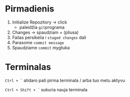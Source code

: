 # Pirmadienis

1. Initialize Repozitory -> click
    - paleidžia `git`programa
2. Changes -> spaudziam + (pliusa)     
3. Failas persikelia i `staged changes` dali
4. Parasome `commit message`
5. Spaudziame `commit` mygtuka

# Terminalas

`` Ctrl + ` ``       atidaro pati pirma terminala / arba tuo metu aktyvu

`` Ctrl + Shift + ` `` sukuria nauja terminala
